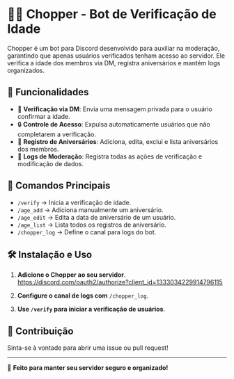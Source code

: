 # 🏴‍☠️ Chopper - Bot de Verificação de Idade  

Chopper é um bot para Discord desenvolvido para auxiliar na moderação, garantindo que apenas usuários verificados tenham acesso ao servidor. Ele verifica a idade dos membros via DM, registra aniversários e mantém logs organizados.

## 🚀 Funcionalidades  
- 📩 **Verificação via DM**: Envia uma mensagem privada para o usuário confirmar a idade.  
- 🔒 **Controle de Acesso**: Expulsa automaticamente usuários que não completarem a verificação.  
- 📜 **Registro de Aniversários**: Adiciona, edita, exclui e lista aniversários dos membros.  
- 📌 **Logs de Moderação**: Registra todas as ações de verificação e modificação de dados.  

## 📖 Comandos Principais  
- `/verify` → Inicia a verificação de idade.  
- `/age_add` → Adiciona manualmente um aniversário.  
- `/age_edit` → Edita a data de aniversário de um usuário.  
- `/age_list` → Lista todos os registros de aniversário.  
- `/chopper_log` → Define o canal para logs do bot.  

## 🛠️ Instalação e Uso  
1. **Adicione o Chopper ao seu servidor**.  
https://discord.com/oauth2/authorize?client_id=1333034229914796115

2. **Configure o canal de logs com** `/chopper_log`.  
3. **Use `/verify` para iniciar a verificação de usuários**.  

## 📌 Contribuição  
Sinta-se à vontade para abrir uma issue ou pull request!  

---

🎯 **Feito para manter seu servidor seguro e organizado!**
